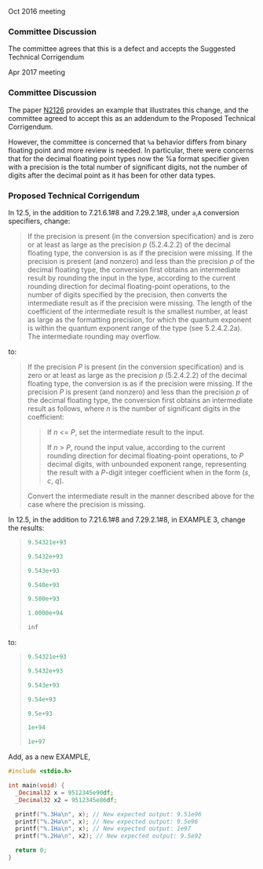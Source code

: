 Oct 2016 meeting

### Committee Discussion

The committee agrees that this is a defect and accepts the Suggested Technical
Corrigendum

Apr 2017 meeting

### Committee Discussion

The paper [N2126](https://www.open-std.org/jtc1/sc22/wg14/www/docs/n2126.htm)
provides an example that illustrates this change, and the committee agreed to
accept this as an addendum to the Proposed Technical Corrigendum.

However, the committee is concerned that `%a` behavior differs from binary
floating point and more review is needed. In particular, there were concerns
that for the decimal floating point types now the %a format specifier given with
a precision is the total number of significant digits, not the number of digits
after the decimal point as it has been for other data types.

### Proposed Technical Corrigendum

In 12.5, in the addition to 7.21.6.1#8 and 7.29.2.1#8, under `a`,`A` conversion
specifiers, change:

> If the precision is present (in the conversion specification) and is zero or at
> least as large as the precision *p* (5.2.4.2.2) of the decimal floating type,
> the conversion is as if the precision were missing. If the precision is present
> (and nonzero) and less than the precision *p* of the decimal floating type, the
> conversion first obtains an intermediate result by rounding the input in the
> type, according to the current rounding direction for decimal floating-point
> operations, to the number of digits specified by the precision, then converts
> the intermediate result as if the precision were missing. The length of the
> coefficient of the intermediate result is the smallest number, at least as large
> as the formatting precision, for which the quantum exponent is within the
> quantum exponent range of the type (see 5.2.4.2.2a). The intermediate rounding
> may overflow.

to:

> If the precision *P* is present (in the conversion specification) and is zero or
> at least as large as the precision *p* (5.2.4.2.2) of the decimal floating type,
> the conversion is as if the precision were missing. If the precision *P* is
> present (and nonzero) and less than the precision *p* of the decimal floating
> type, the conversion first obtains an intermediate result as follows, where *n*
> is the number of significant digits in the coefficient:
> 
> > If *n* \<\= *P*, set the intermediate result to the input.
> > 
> > If *n* \> *P*, round the input value, according to the current rounding
> > direction for decimal floating-point operations, to *P* decimal digits, with
> > unbounded exponent range, representing the result with a *P*-digit integer
> > coefficient when in the form (*s*, *c*, *q*).
> 
> Convert the intermediate result in the manner described above for the case where
> the precision is missing.

In 12.5, in the addition to 7.21.6.1#8 and 7.29.2.1#8, in EXAMPLE 3, change the
results:

> ```c
> 9.54321e+93
> 
> 9.5432e+93
> 
> 9.543e+93
> 
> 9.540e+93
> 
> 9.500e+93
> 
> 1.0000e+94
> 
> inf
> ```

to:

> ```c
> 9.54321e+93
> 
> 9.5432e+93
> 
> 9.543e+93
> 
> 9.54e+93
> 
> 9.5e+93
> 
> 1e+94
> 
> 1e+97
> ```

Add, as a new EXAMPLE,

```c
#include <stdio.h>

int main(void) {
  _Decimal32 x = 9512345e90df;
  _Decimal32 x2 = 9512345e86df;

  printf("%.3Ha\n", x); // New expected output: 9.51e96
  printf("%.2Ha\n", x); // New expected output: 9.5e96
  printf("%.1Ha\n", x); // New expected output: 1e97
  printf("%.2Ha\n", x2); // New expected output: 9.5e92

  return 0;
}
```
